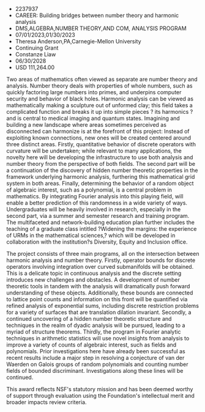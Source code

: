 
* 2237937
* CAREER: Building bridges between number theory and harmonic analysis
* DMS,ALGEBRA,NUMBER THEORY,AND COM, ANALYSIS PROGRAM
* 07/01/2023,01/30/2023
* Theresa Anderson,PA,Carnegie-Mellon University
* Continuing Grant
* Constanze Liaw
* 06/30/2028
* USD 111,264.00

Two areas of mathematics often viewed as separate are number theory and
analysis. Number theory deals with properties of whole numbers, such as quickly
factoring large numbers into primes, and underpins computer security and
behavior of black holes. Harmonic analysis can be viewed as mathematically
making a sculpture out of unformed clay; this field takes a complicated function
and breaks it up into simple pieces ? its harmonics ? and is central to medical
imaging and quantum states. Imagining and building a new landscape where areas
sometimes perceived as disconnected can harmonize is at the forefront of this
project: Instead of exploiting known connections, new ones will be created
centered around three distinct areas. Firstly, quantitative behavior of discrete
operators with curvature will be undertaken; while relevant to many
applications, the novelty here will be developing the infrastructure to use both
analysis and number theory from the perspective of both fields. The second part
will be a continuation of the discovery of hidden number theoretic properties in
the framework underlying harmonic analysis, furthering this mathematical grid
system in both areas. Finally, determining the behavior of a random object of
algebraic interest, such as a polynomial, is a central problem in mathematics.
By integrating Fourier analysis into this playing field, will enable a better
prediction of this randomness in a wide variety of ways. Undergraduates will be
heavily involved in research, especially in the second part, via a summer and
semester research and training program. The multifaceted and network-building
education plan further includes the teaching of a graduate class intitled
?Widening the margins: the experience of URMs in the mathematical sciences,?
which will be developed in collaboration with the institution?s Diversity,
Equity and Inclusion office.

The project consists of three main programs, all on the intersection between
harmonic analysis and number theory. Firstly, operator bounds for discrete
operators involving integration over curved submanifolds will be obtained. This
is a delicate topic in continuous analysis and the discrete setting introduces
new challenges and obstacles. A development of number theoretic tools in tandem
with the analysis will dramatically push forward understanding of these objects.
Additionally, these bounds are connected to lattice point counts and information
on this front will be quantified via refined analysis of exponential sums,
including discrete restriction problems for a variety of surfaces that are
translation dilation invariant. Secondly, a continued uncovering of a hidden
number theoretic structure and techniques in the realm of dyadic analysis will
be pursued, leading to a myriad of structure theorems. Thirdly, the program in
Fourier analytic techniques in arithmetic statistics will use novel insights
from analysis to improve a variety of counts of algebraic interest, such as
fields and polynomials. Prior investigations here have already been successful
as recent results include a major step in resolving a conjecture of van der
Waerden on Galois groups of random polynomials and counting number fields of
bounded discriminant. Investigations along these lines will be continued.

This award reflects NSF's statutory mission and has been deemed worthy of
support through evaluation using the Foundation's intellectual merit and broader
impacts review criteria.
